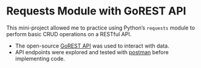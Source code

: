 # Requests Module with GoREST API

This mini-project allowed me to practice using Python’s `requests` module to perform basic CRUD operations on a RESTful API.

* The open-source [GoREST API](https://gorest.co.in/) was used to interact with data.
* API endpoints were explored and tested with [postman](https://www.postman.com/) before implementing code.
